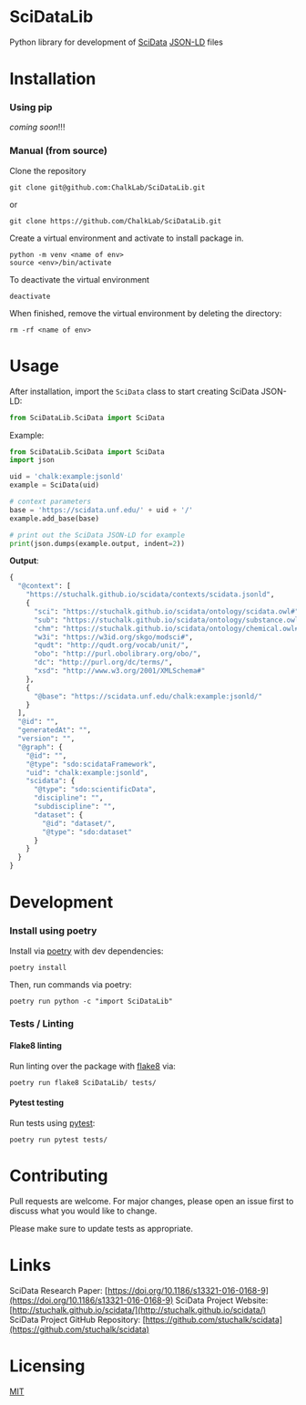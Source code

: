 # SciDataLib
Python library for development of [SciData](http://stuchalk.github.io/scidata/) [JSON-LD](https://json-ld.org/) files

# Installation

### Using pip
*coming soon*!!!

### Manual (from source)
Clone the repository
```
git clone git@github.com:ChalkLab/SciDataLib.git
```
or
```
git clone https://github.com/ChalkLab/SciDataLib.git
```

Create a virtual environment and activate to install package in.
```
python -m venv <name of env>
source <env>/bin/activate
```

To deactivate the virtual environment
```
deactivate
```

When finished, remove the virtual environment by deleting the directory:
```
rm -rf <name of env>
```

# Usage
After installation, import the `SciData` class to start creating SciData JSON-LD:
```python
from SciDataLib.SciData import SciData
```

Example:
```python
from SciDataLib.SciData import SciData
import json

uid = 'chalk:example:jsonld'
example = SciData(uid)

# context parameters
base = 'https://scidata.unf.edu/' + uid + '/'
example.add_base(base)

# print out the SciData JSON-LD for example
print(json.dumps(example.output, indent=2))
```

**Output**:
```python
{
  "@context": [
    "https://stuchalk.github.io/scidata/contexts/scidata.jsonld",
    {
      "sci": "https://stuchalk.github.io/scidata/ontology/scidata.owl#",
      "sub": "https://stuchalk.github.io/scidata/ontology/substance.owl#",
      "chm": "https://stuchalk.github.io/scidata/ontology/chemical.owl#",
      "w3i": "https://w3id.org/skgo/modsci#",
      "qudt": "http://qudt.org/vocab/unit/",
      "obo": "http://purl.obolibrary.org/obo/",
      "dc": "http://purl.org/dc/terms/",
      "xsd": "http://www.w3.org/2001/XMLSchema#"
    },
    {
      "@base": "https://scidata.unf.edu/chalk:example:jsonld/"
    }
  ],
  "@id": "",
  "generatedAt": "",
  "version": "",
  "@graph": {
    "@id": "",
    "@type": "sdo:scidataFramework",
    "uid": "chalk:example:jsonld",
    "scidata": {
      "@type": "sdo:scientificData",
      "discipline": "",
      "subdiscipline": "",
      "dataset": {
        "@id": "dataset/",
        "@type": "sdo:dataset"
      }
    }
  }
}
```

# Development

### Install using poetry
Install via [poetry](https://python-poetry.org/) with dev dependencies:
```
poetry install
```

Then, run commands via poetry:
```
poetry run python -c "import SciDataLib"
```

### Tests / Linting

#### Flake8 linting
Run linting over the package with [flake8](https://flake8.pycqa.org/en/latest/) via:
```
poetry run flake8 SciDataLib/ tests/
```

#### Pytest testing
Run tests using [pytest](https://docs.pytest.org/en/stable/):
```
poetry run pytest tests/
```

# Contributing
Pull requests are welcome. For major changes, please open an issue first to discuss what you would like to change.

Please make sure to update tests as appropriate.

# Links
SciData Research Paper: [https://doi.org/10.1186/s13321-016-0168-9](https://doi.org/10.1186/s13321-016-0168-9)
SciData Project Website: [http://stuchalk.github.io/scidata/](http://stuchalk.github.io/scidata/) 
SciData Project GitHub Repository: [https://github.com/stuchalk/scidata](https://github.com/stuchalk/scidata)

# Licensing
[MIT](https://choosealicense.com/licenses/mit/)
